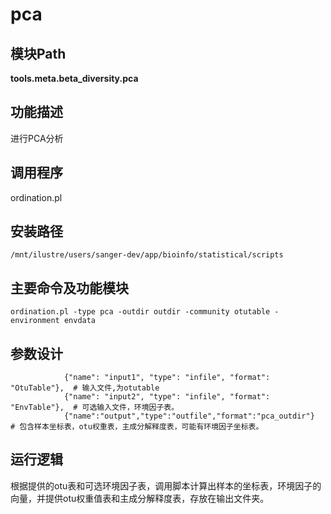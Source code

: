 pca
==========================

模块Path
-----------

**tools.meta.beta_diversity.pca**

功能描述
-----------------------------------

进行PCA分析

调用程序
-----------------------------------

ordination.pl

安装路径
-----------------------------------

`/mnt/ilustre/users/sanger-dev/app/bioinfo/statistical/scripts`



主要命令及功能模块
-----------------------------------

```
ordination.pl -type pca -outdir outdir -community otutable -environment envdata
```

参数设计
-----------------------------------

```
            {"name": "input1", "type": "infile", "format": "OtuTable"},  # 输入文件,为otutable
            {"name": "input2", "type": "infile", "format": "EnvTable"},  # 可选输入文件，环境因子表。
            {"name":"output","type":"outfile","format":"pca_outdir"}  # 包含样本坐标表，otu权重表，主成分解释度表，可能有环境因子坐标表。
```

运行逻辑
-----------------------------------

根据提供的otu表和可选环境因子表，调用脚本计算出样本的坐标表，环境因子的向量，并提供otu权重值表和主成分解释度表，存放在输出文件夹。
